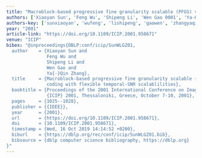 ```yaml
---
title: "Macroblock-based progressive fine granularity scalable (PFGS) video coding with flexible temporal-SNR scalablilities"
authors: ['Xiaoyan Sun', 'Feng Wu', 'Shipeng Li', 'Wen Gao 0001', 'Ya-Qin Zhang']
authors-key: ['sunxiaoyan', 'wufeng', 'lishipeng', 'gaowen', 'zhangyaqin']
year: "2001"
article-link: "https://doi.org/10.1109/ICIP.2001.958671"
venue: "ICIP"
bibex: "@inproceedings{DBLP:conf/icip/SunWLGZ01,
  author    = {Xiaoyan Sun and
               Feng Wu and
               Shipeng Li and
               Wen Gao and
               Ya{-}Qin Zhang},
  title     = {Macroblock-based progressive fine granularity scalable {(PFGS)} video
               coding with flexible temporal-SNR scalablilities},
  booktitle = {Proceedings of the 2001 International Conference on Image Processing,
               {ICIP} 2001, Thessaloniki, Greece, October 7-10, 2001},
  pages     = {1025--1028},
  publisher = {{IEEE}},
  year      = {2001},
  url       = {https://doi.org/10.1109/ICIP.2001.958671},
  doi       = {10.1109/ICIP.2001.958671},
  timestamp = {Wed, 16 Oct 2019 14:14:52 +0200},
  biburl    = {https://dblp.org/rec/conf/icip/SunWLGZ01.bib},
  bibsource = {dblp computer science bibliography, https://dblp.org}
}"
---
```

